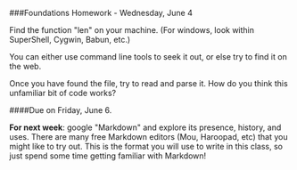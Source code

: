 ###Foundations Homework - Wednesday, June 4

Find the function "len" on your machine. (For windows, look within SuperShell, Cygwin, Babun, etc.)

You can either use command line tools to seek it out, or else try to find it on the web.

Once you have found the file, try to read and parse it. How do you think this unfamiliar bit of code works?

####Due on Friday, June 6.

**For next week**: google "Markdown" and explore its presence, history, and uses. There are many free Markdown editors (Mou, Haroopad, etc) that you might like to try out. This is the format you will use to write in this class, so just spend some time getting familiar with Markdown!
